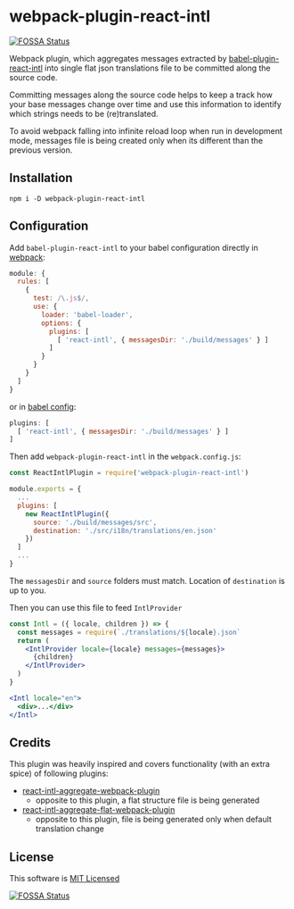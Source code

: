 # webpack-plugin-react-intl
[![FOSSA Status](https://app.fossa.io/api/projects/git%2Bgithub.com%2Fpkuczynski%2Fwebpack-plugin-react-intl.svg?type=shield)](https://app.fossa.io/projects/git%2Bgithub.com%2Fpkuczynski%2Fwebpack-plugin-react-intl?ref=badge_shield)


Webpack plugin, which aggregates messages extracted by [babel-plugin-react-intl](https://github.com/formatjs/formatjs/tree/master/packages/babel-plugin-react-intl) into single flat json translations file to be committed along the source code.

Committing messages along the source code helps to keep a track how your base messages change over time and use this information to identify which strings needs to be (re)translated.

To avoid webpack falling into infinite reload loop when run in development mode, messages file is being created only when its different than the previous version.

## Installation

    npm i -D webpack-plugin-react-intl

## Configuration

Add `babel-plugin-react-intl` to your babel configuration directly in [webpack](https://webpack.js.org/loaders/babel-loader/):


```js
module: {
  rules: [
    {
      test: /\.js$/,
      use: {
        loader: 'babel-loader',
        options: {
          plugins: [
            [ 'react-intl', { messagesDir: './build/messages' } ]
          ]
        }
      }
    }
  ]
}
```

or in [babel config](https://babeljs.io/docs/en/configuration):

```js
plugins: [
  [ 'react-intl', { messagesDir: './build/messages' } ]
]
```

Then add `webpack-plugin-react-intl` in the `webpack.config.js`:

```js
const ReactIntlPlugin = require('webpack-plugin-react-intl')

module.exports = {
  ...
  plugins: [
    new ReactIntlPlugin({
      source: './build/messages/src',
      destination: './src/i18n/translations/en.json'
    })
  ]
  ...
}
```

The `messagesDir` and `source` folders must match. Location of `destination` is up to you. 

Then you can use this file to feed `IntlProvider`

```jsx
const Intl = ({ locale, children }) => {
  const messages = require(`./translations/${locale}.json`
  return (
    <IntlProvider locale={locale} messages={messages}>
      {children}
    </IntlProvider>
  )
}

<Intl locale="en">
  <div>...</div>
</Intl>
```    

## Credits

This plugin was heavily inspired and covers functionality (with an extra spice) of following plugins:

* [react-intl-aggregate-webpack-plugin](https://github.com/maniax89/react-intl-aggregate-webpack-plugin)
  * opposite to this plugin, a flat structure file is being generated
* [react-intl-aggregate-flat-webpack-plugin](https://github.com/BedyCasa/react-intl-aggregate-webpack-plugin)
  * opposite to this plugin, file is being generated only when default translation change

## License

This software is [MIT Licensed](LICENSE)


[![FOSSA Status](https://app.fossa.io/api/projects/git%2Bgithub.com%2Fpkuczynski%2Fwebpack-plugin-react-intl.svg?type=large)](https://app.fossa.io/projects/git%2Bgithub.com%2Fpkuczynski%2Fwebpack-plugin-react-intl?ref=badge_large)
